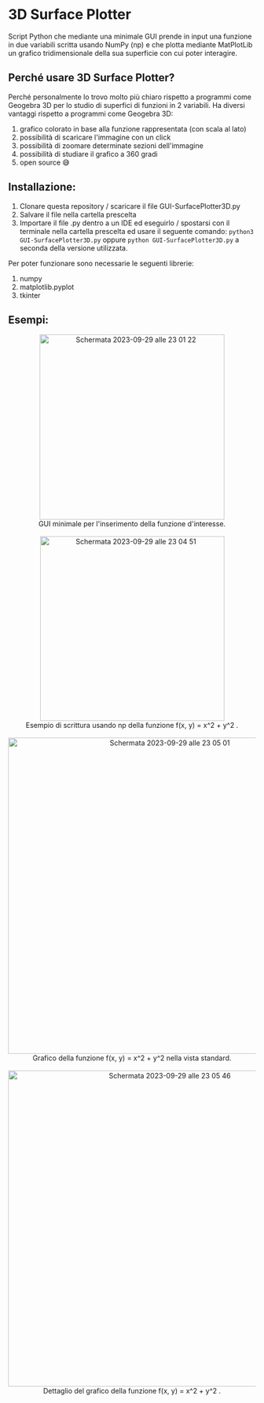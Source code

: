 # 3D Surface Plotter
Script Python che mediante una minimale GUI prende in input una funzione in due variabili scritta usando NumPy (np) e che plotta mediante MatPlotLib un grafico tridimensionale della sua superficie con cui poter interagire.
## Perché usare 3D Surface Plotter?
Perché personalmente lo trovo molto più chiaro rispetto a programmi come Geogebra 3D per lo studio di superfici di funzioni in 2 variabili.
Ha diversi vantaggi rispetto a programmi come Geogebra 3D:
1. grafico colorato in base alla funzione rappresentata (con scala al lato)
2. possibilità di scaricare l'immagine con un click
3. possibilità di zoomare determinate sezioni dell'immagine
4. possibilità di studiare il grafico a 360 gradi
5. open source 😅

## Installazione:
1. Clonare questa repository / scaricare il file GUI-SurfacePlotter3D.py
2. Salvare il file nella cartella prescelta
3. Importare il file .py dentro a un IDE ed eseguirlo / spostarsi con il terminale nella cartella prescelta ed usare il seguente comando: `python3 GUI-SurfacePlotter3D.py` oppure `python GUI-SurfacePlotter3D.py` a seconda della versione utilizzata.

Per poter funzionare sono necessarie le seguenti librerie:
1. numpy
2. matplotlib.pyplot
3. tkinter

## Esempi:
<p align="center">
<img width="376" alt="Schermata 2023-09-29 alle 23 01 22" src="https://github.com/lorenzo-27/SurfacePlotter3D/assets/102320752/1686b0e4-f5ca-47a2-b9c4-f52795ef9d60" caption="">
<br>
GUI minimale per l'inserimento della funzione d'interesse.

<br>
<br>

<img width="375" alt="Schermata 2023-09-29 alle 23 04 51" src="https://github.com/lorenzo-27/SurfacePlotter3D/assets/102320752/0c62987b-5479-4b6c-8934-7ca7f19169a2">
<br>
Esempio di scrittura usando np della funzione f(x, y) = x^2 + y^2 .

<br>
<br>

<img width="642" alt="Schermata 2023-09-29 alle 23 05 01" src="https://github.com/lorenzo-27/SurfacePlotter3D/assets/102320752/8eca89ae-d75d-4d23-bb79-b83c86d618e5">
<br>
Grafico della funzione f(x, y) = x^2 + y^2 nella vista standard.

<br>
<br>

<img width="642" alt="Schermata 2023-09-29 alle 23 05 46" src="https://github.com/lorenzo-27/SurfacePlotter3D/assets/102320752/a5d08e81-653a-4e10-9852-ffe83860af77">
<br>
Dettaglio del grafico della funzione f(x, y) = x^2 + y^2 .
</p>

